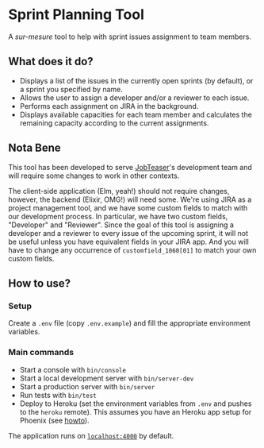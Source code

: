 # Sprint Planning Tool

A _sur-mesure_ tool to help with sprint issues assignment to team members.

## What does it do?

- Displays a list of the issues in the currently open sprints (by default), or a sprint you specified by name.
- Allows the user to assign a developer and/or a reviewer to each issue.
- Performs each assignment on JIRA in the background.
- Displays available capacities for each team member and calculates the remaining capacity according to the current assignments.

## Nota Bene

This tool has been developed to serve [JobTeaser](https://www.jobteaser.com)'s development team and will require some changes to work in other contexts.

The client-side application (Elm, yeah!) should not require changes, however, the backend (Elixir, OMG!) will need some. We're using JIRA as a project management tool, and we have some custom fields to match with our development process. In particular, we have two custom fields, "Developer" and "Reviewer". Since the goal of this tool is assigning a developer and a reviewer to every issue of the upcoming sprint, it will not be useful unless you have equivalent fields in your JIRA app. And you will have to change any occurrence of `customfield_1060[01]` to match your own custom fields.

## How to use?

### Setup

Create a `.env` file (copy `.env.example`) and fill the appropriate environment variables.

### Main commands

- Start a console with `bin/console`
- Start a local development server with `bin/server-dev`
- Start a production server with `bin/server`
- Run tests with `bin/test`
- Deploy to Heroku (set the environment variables from `.env` and pushes to the `heroku` remote). This assumes you have an Heroku app setup for Phoenix (see [howto](http://www.phoenixframework.org/docs/heroku)).

The application runs on [`localhost:4000`](http://localhost:4000) by default.
